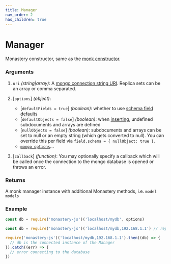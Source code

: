 ```yaml
---
title: Manager
nav_order: 2
has_children: true
---
```


# Manager

Monastery constructor, same as the [monk constructor](https://automattic.github.io/monk/docs/manager/).

### Arguments

1. `uri` *(string\|array)*: A [mongo connection string URI](https://docs.mongodb.com/manual/reference/connection-string/). Replica sets can be an array or comma separated.

2. [`options`] *(object)*:
    - [`defaultFields = true`] *(boolean)*: whether to use [schema field defaults](../schema.html#fields)
    - [`defaultObjects = false`] *(boolean)*: when [inserting](../model/insert.html#defaults-example), undefined subdocuments and arrays are defined
    - [`nullObjects = false`] *(boolean)*: subdocuments and arrays can be set to null or an empty string (which gets converted to null). You can override this per field via `field.schema = { nullObject: true }`.
    - [`mongo options`](http://mongodb.github.io/node-mongodb-native/3.2/reference/connecting/connection-settings/)...

3. [`callback`] *(function)*: You may optionally specify a callback which will be called once the connection to the mongo database is opened or throws an error.

### Returns

A monk manager instance with additional Monastery methods, i.e. `model` `models`

### Example

```js
const db = require('monastery-js')('localhost/mydb', options)
```

```js
const db = require('monastery-js')('localhost/mydb,192.168.1.1') // replica set
```

```js
require('monastery-js')('localhost/mydb,192.168.1.1').then((db) => {
  // db is the connected instance of the Manager
}).catch((err) => {
  // error connecting to the database
})
```
